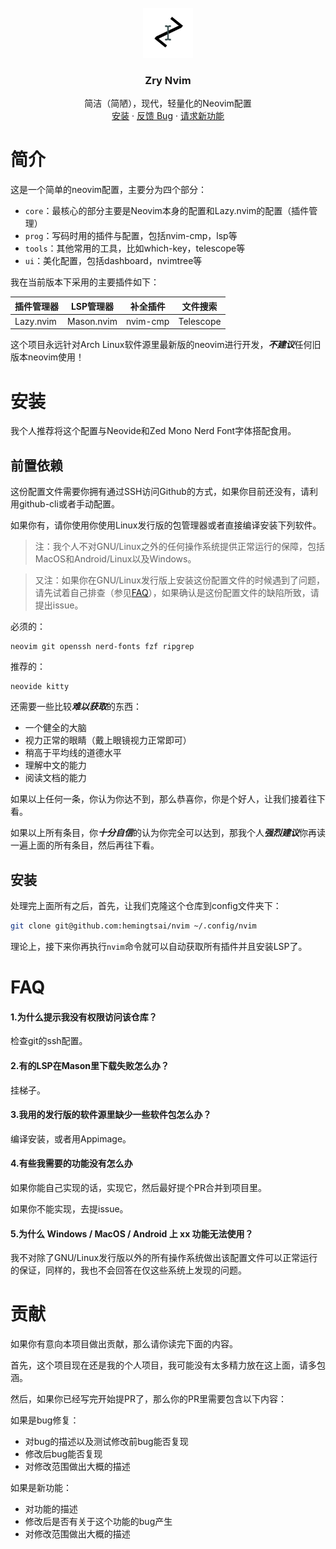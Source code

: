 <!-- 项目 LOGO -->
<br />
<div align="center">
  <a href="https://github.com/hemingtsai/zrynvim">
    <img src="images/logo.png" alt="Logo" width="80" height="80">
  </a>

  <h3 align="center">Zry Nvim</h3>

  <p align="center">
    简洁（简陋），现代，轻量化的Neovim配置
    <br />
    <a href="#安装">安装</a>
    ·
    <a href="https://github.com/hemingtsai/zrynvim/issues">反馈 Bug</a>
    ·
    <a href="https://github.com/hemingtsai/zrynvim/issues">请求新功能</a>
  </p>
</div>

# 简介

这是一个简单的neovim配置，主要分为四个部分：
    
- `core`：最核心的部分主要是Neovim本身的配置和Lazy.nvim的配置（插件管理）
- `prog`：写码时用的插件与配置，包括nvim-cmp，lsp等
- `tools`：其他常用的工具，比如which-key，telescope等
- `ui`：美化配置，包括dashboard，nvimtree等

我在当前版本下采用的主要插件如下：

|插件管理器|LSP管理器|补全插件|文件搜索|
|----------|---------|--------|--------|
|Lazy.nvim|Mason.nvim|nvim-cmp|Telescope|

这个项目永远针对Arch Linux软件源里最新版的neovim进行开发，***不建议***任何旧版本neovim使用！

# 安装

我个人推荐将这个配置与Neovide和Zed Mono Nerd Font字体搭配食用。

## 前置依赖

这份配置文件需要你拥有通过SSH访问Github的方式，如果你目前还没有，请利用github-cli或者手动配置。

如果你有，请你使用你使用Linux发行版的包管理器或者直接编译安装下列软件。

> 注：我个人不对GNU/Linux之外的任何操作系统提供正常运行的保障，包括MacOS和Android/Linux以及Windows。

> 又注：如果你在GNU/Linux发行版上安装这份配置文件的时候遇到了问题，请先试着自己排查（参见<a href="#FAQ">FAQ</a>），如果确认是这份配置文件的缺陷所致，请提出issue。

必须的：

```text
neovim git openssh nerd-fonts fzf ripgrep
```

推荐的：
```text
neovide kitty
```

还需要一些比较***难以获取***的东西：

- 一个健全的大脑
- 视力正常的眼睛（戴上眼镜视力正常即可）
- 稍高于平均线的道德水平
- 理解中文的能力
- 阅读文档的能力

如果以上任何一条，你认为你达不到，那么恭喜你，你是个好人，让我们接着往下看。

如果以上所有条目，你***十分自信***的认为你完全可以达到，那我个人***强烈建议***你再读一遍上面的所有条目，然后再往下看。

## 安装

处理完上面所有之后，首先，让我们克隆这个仓库到config文件夹下：

```sh 
git clone git@github.com:hemingtsai/nvim ~/.config/nvim
```

理论上，接下来你再执行`nvim`命令就可以自动获取所有插件并且安装LSP了。


# FAQ
#### 1.为什么提示我没有权限访问该仓库？

检查git的ssh配置。

#### 2.有的LSP在Mason里下载失败怎么办？

挂梯子。

#### 3.我用的发行版的软件源里缺少一些软件包怎么办？

编译安装，或者用Appimage。

#### 4.有些我需要的功能没有怎么办

如果你能自己实现的话，实现它，然后最好提个PR合并到项目里。

如果你不能实现，去提issue。

#### 5.为什么 Windows / MacOS / Android 上 xx 功能无法使用？

我不对除了GNU/Linux发行版以外的所有操作系统做出该配置文件可以正常运行的保证，同样的，我也不会回答在仅这些系统上发现的问题。


# 贡献

如果你有意向本项目做出贡献，那么请你读完下面的内容。

首先，这个项目现在还是我的个人项目，我可能没有太多精力放在这上面，请多包涵。

然后，如果你已经写完开始提PR了，那么你的PR里需要包含以下内容：

如果是bug修复：
- 对bug的描述以及测试修改前bug能否复现
- 修改后bug能否复现
- 对修改范围做出大概的描述

如果是新功能：
- 对功能的描述
- 修改后是否有关于这个功能的bug产生
- 对修改范围做出大概的描述

